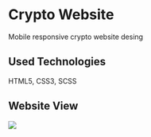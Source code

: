<h1>Crypto Website</h1>

<p>Mobile responsive crypto website desing</p>

<h2>Used Technologies</h2>

<p>HTML5, CSS3, SCSS</p>

<h2>Website View</h2>

<img src="images/screen-view.gif">

